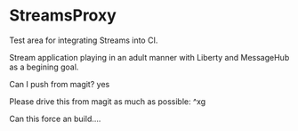 # StreamsProxy

Test area for integrating Streams into CI.

Stream application playing in an adult manner with Liberty and MessageHub as a begining goal.

Can I push from magit? yes

Please drive this from magit as much as possible: ^xg

Can this force an build....